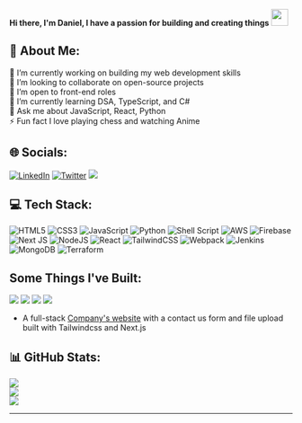 **Hi there, I'm Daniel, I have a passion for building and creating things** <img src="https://raw.githubusercontent.com/MartinHeinz/MartinHeinz/master/wave.gif" width="30px">

## 💫 About Me:
🔭 I’m currently working on building my web development skills <br>👯 I’m looking to collaborate on open-source projects<br>🤝 I’m open to front-end roles<br>🌱 I’m currently learning DSA, TypeScript, and C#<br>💬 Ask me about JavaScript, React, Python<br>⚡ Fun fact I love playing chess and watching Anime


## 🌐 Socials:
[![LinkedIn](https://img.shields.io/badge/LinkedIn-%230077B5.svg?logo=linkedin&logoColor=white)](https://linkedin.com/in/danielukoha101) [![Twitter](https://img.shields.io/badge/Twitter-%231DA1F2.svg?logo=Twitter&logoColor=white)](https://twitter.com/i_amsuperfly) 
[![](https://visitcount.itsvg.in/api?id=Superfly101&icon=0&color=1)](https://visitcount.itsvg.in)

## 💻 Tech Stack:
![HTML5](https://img.shields.io/badge/html5-%23E34F26.svg?style=for-the-badge&logo=html5&logoColor=white) ![CSS3](https://img.shields.io/badge/css3-%231572B6.svg?style=for-the-badge&logo=css3&logoColor=white) ![JavaScript](https://img.shields.io/badge/javascript-%23323330.svg?style=for-the-badge&logo=javascript&logoColor=%23F7DF1E) ![Python](https://img.shields.io/badge/python-3670A0?style=for-the-badge&logo=python&logoColor=ffdd54) ![Shell Script](https://img.shields.io/badge/shell_script-%23121011.svg?style=for-the-badge&logo=gnu-bash&logoColor=white) ![AWS](https://img.shields.io/badge/AWS-%23FF9900.svg?style=for-the-badge&logo=amazon-aws&logoColor=white) ![Firebase](https://img.shields.io/badge/firebase-%23039BE5.svg?style=for-the-badge&logo=firebase) ![Next JS](https://img.shields.io/badge/Next-black?style=for-the-badge&logo=next.js&logoColor=white) ![NodeJS](https://img.shields.io/badge/node.js-6DA55F?style=for-the-badge&logo=node.js&logoColor=white) ![React](https://img.shields.io/badge/react-%2320232a.svg?style=for-the-badge&logo=react&logoColor=%2361DAFB) ![TailwindCSS](https://img.shields.io/badge/tailwindcss-%2338B2AC.svg?style=for-the-badge&logo=tailwind-css&logoColor=white) ![Webpack](https://img.shields.io/badge/webpack-%238DD6F9.svg?style=for-the-badge&logo=webpack&logoColor=black) ![Jenkins](https://img.shields.io/badge/jenkins-%232C5263.svg?style=for-the-badge&logo=jenkins&logoColor=white) ![MongoDB](https://img.shields.io/badge/MongoDB-%234ea94b.svg?style=for-the-badge&logo=mongodb&logoColor=white) ![Terraform](https://img.shields.io/badge/terraform-%235835CC.svg?style=for-the-badge&logo=terraform&logoColor=white)

## Some Things I've Built:
<div>
  <a href="https://quiz-app-hazel-delta.vercel.app/"><img src="https://github-readme-stats.vercel.app/api/pin/?username=Superfly101&repo=Quiz-App&title_color=14b8a6&text_color=ffffff&icon_color=14b8a6&bg_color=1c1917&hide_border=false&locale=en" /></a>
  <a href="https://superfly101.github.io/Portfolio/"><img src="https://github-readme-stats.vercel.app/api/pin/?username=Superfly101&repo=Portfolio&title_color=14b8a6&text_color=ffffff&icon_color=14b8a6&bg_color=1c1917&hide_border=false&locale=en" /></a>
  <a href="https://musica-six.vercel.app/"><img src="https://github-readme-stats.vercel.app/api/pin/?username=Superfly101&repo=Musica&title_color=14b8a6&text_color=ffffff&icon_color=14b8a6&bg_color=1c1917&hide_border=false&locale=en" /></a>
  <a href="https://linktree-delta-one.vercel.app/"><img src="https://github-readme-stats.vercel.app/api/pin/?username=Superfly101&repo=Linktree&title_color=14b8a6&text_color=ffffff&icon_color=14b8a6&bg_color=1c1917&hide_border=false&locale=en" /></a>

- A full-stack [Company's website](https://creative-start-website.vercel.app/) with a contact us form and file upload built with Tailwindcss and Next.js

## 📊 GitHub Stats:
![](https://github-readme-stats.vercel.app/api?username=Superfly101&theme=gotham&hide_border=false&include_all_commits=false&count_private=false)<br/>
![](https://github-readme-streak-stats.herokuapp.com/?user=Superfly101&theme=gotham&hide_border=false)<br/>
![](https://github-readme-stats.vercel.app/api/top-langs/?username=Superfly101&theme=gotham&hide_border=false&include_all_commits=false&count_private=false&layout=compact)

---
